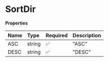 # SortDir

**Properties**

| Name | Type   | Required | Description |
| :--- | :----- | :------- | :---------- |
| ASC  | string | ✅       | "ASC"       |
| DESC | string | ✅       | "DESC"      |
